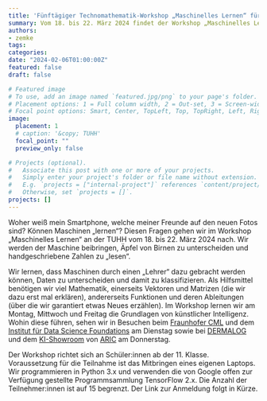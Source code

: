 ```yaml
---
title: 'Fünftägiger Technomathematik-Workshop „Maschinelles Lernen“ für Schüler:innen ab der 11. Klasse'
summary: Vom 18. bis 22. März 2024 findet der Workshop „Maschinelles Lernen“ an der TUHH statt. Dabei klären wir, woher ein Smartphone weiß, welche Freunde auf Fotos zu sehen sind und ob Maschinen „lernen“ können. Abgerundet wird der Workshop durch Besuche bei KI-Forschungsinstituten und Unternehmen in Hamburg.
authors:
- zemke
tags:
categories:
date: "2024-02-06T01:00:00Z"
featured: false
draft: false

# Featured image
# To use, add an image named `featured.jpg/png` to your page's folder.
# Placement options: 1 = Full column width, 2 = Out-set, 3 = Screen-width
# Focal point options: Smart, Center, TopLeft, Top, TopRight, Left, Right, BottomLeft, Bottom, BottomRight
image:
  placement: 1
  # caption: '&copy; TUHH'
  focal_point: ""
  preview_only: false

# Projects (optional).
#   Associate this post with one or more of your projects.
#   Simply enter your project's folder or file name without extension.
#   E.g. `projects = ["internal-project"]` references `content/project/deep-learning/index.md`.
#   Otherwise, set `projects = []`.
projects: []
---
```


Woher weiß mein Smartphone, welche meiner Freunde auf den neuen Fotos sind?
Können Maschinen „lernen“?
Diesen Fragen gehen wir im Workshop „Maschinelles Lernen“ an der TUHH vom 18. bis 22. März 2024 nach.
Wir werden der Maschine beibringen, Äpfel von Birnen zu unterscheiden und handgeschriebene Zahlen zu „lesen“.

Wir lernen, dass Maschinen durch einen „Lehrer“ dazu gebracht werden können, Daten zu unterscheiden und damit zu klassifizieren.
Als Hilfsmittel benötigen wir viel Mathematik, einerseits Vektoren und Matrizen (die wir dazu erst mal erklären), andererseits Funktionen und deren Ableitungen (über die wir garantiert etwas Neues erzählen).
Im Workshop lernen wir am Montag, Mittwoch und Freitag die Grundlagen von künstlicher Intelligenz.
Wohin diese führen, sehen wir in Besuchen beim [Fraunhofer CML](https://www.cml.fraunhofer.de/) und dem [Institut für Data Science Foundations](https://www.dsf.tuhh.de/) am Dienstag sowie bei [DERMALOG](https://www.dermalog.com/de/) und dem [KI-Showroom](https://aric-hamburg.de/der-ki-showroom/) von [ARIC](https://aric-hamburg.de/) am Donnerstag.

Der Workshop richtet sich an Schüler:innen ab der 11. Klasse.
Voraussetzung für die Teilnahme ist das Mitbringen eines eigenen Laptops.
Wir programmieren in Python 3.x und verwenden die von Google offen zur Verfügung gestellte Programmsammlung TensorFlow 2.x.
Die Anzahl der Teilnehmer:innen ist auf 15 begrenzt.
Der Link zur Anmeldung folgt in Kürze.
